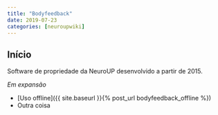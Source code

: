 ```yaml
---
title: "Bodyfeedback"
date: 2019-07-23
categories: [neuroupwiki]
---
```


Início
--- 

Software de propriedade da NeuroUP desenvolvido a partir de 2015.

*Em expansão*

-  [Uso offline]({{ site.baseurl }}{% post_url bodyfeedback_offline %})
- Outra coisa
